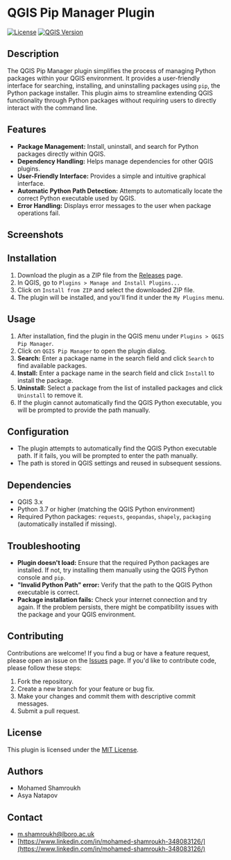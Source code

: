 # QGIS Pip Manager Plugin

[![License](https://img.shields.io/badge/License-MIT-yellow.svg)](LICENSE)
[![QGIS Version](https://img.shields.io/badge/QGIS-3.x-green)](https://qgis.org)

## Description

The QGIS Pip Manager plugin simplifies the process of managing Python packages within your QGIS environment. It provides a user-friendly interface for searching, installing, and uninstalling packages using `pip`, the Python package installer. This plugin aims to streamline extending QGIS functionality through Python packages without requiring users to directly interact with the command line.

## Features

*   **Package Management:** Install, uninstall, and search for Python packages directly within QGIS.
*   **Dependency Handling:** Helps manage dependencies for other QGIS plugins.
*   **User-Friendly Interface:** Provides a simple and intuitive graphical interface.
*   **Automatic Python Path Detection:** Attempts to automatically locate the correct Python executable used by QGIS.
*   **Error Handling:** Displays error messages to the user when package operations fail.

## Screenshots

<!-- INCLUDE SCREENSHOTS HERE -->

## Installation

1.  Download the plugin as a ZIP file from the [Releases](https://github.com/MohamedShamroukh/QGIS-pip-manager/releases) page.
2.  In QGIS, go to `Plugins > Manage and Install Plugins...`
3.  Click on `Install from ZIP` and select the downloaded ZIP file.
4.  The plugin will be installed, and you'll find it under the `My Plugins` menu.

## Usage

1.  After installation, find the plugin in the QGIS menu under `Plugins > QGIS Pip Manager`.
2.  Click on `QGIS Pip Manager` to open the plugin dialog.
3.  **Search:** Enter a package name in the search field and click `Search` to find available packages.
4.  **Install:** Enter a package name in the search field and click `Install` to install the package.
5.  **Uninstall:** Select a package from the list of installed packages and click `Uninstall` to remove it.
6.  If the plugin cannot automatically find the QGIS Python executable, you will be prompted to provide the path manually.

## Configuration

*   The plugin attempts to automatically find the QGIS Python executable path. If it fails, you will be prompted to enter the path manually.
*   The path is stored in QGIS settings and reused in subsequent sessions.

## Dependencies

*   QGIS 3.x
*   Python 3.7 or higher (matching the QGIS Python environment)
*   Required Python packages: `requests`, `geopandas`, `shapely`, `packaging` (automatically installed if missing).

## Troubleshooting

*   **Plugin doesn't load:** Ensure that the required Python packages are installed. If not, try installing them manually using the QGIS Python console and `pip`.
*   **"Invalid Python Path" error:** Verify that the path to the QGIS Python executable is correct.
*   **Package installation fails:** Check your internet connection and try again. If the problem persists, there might be compatibility issues with the package and your QGIS environment.

## Contributing

Contributions are welcome! If you find a bug or have a feature request, please open an issue on the [Issues](https://github.com/MohamedShamroukh/QGIS-pip-manager/issues) page. If you'd like to contribute code, please follow these steps:

1.  Fork the repository.
2.  Create a new branch for your feature or bug fix.
3.  Make your changes and commit them with descriptive commit messages.
4.  Submit a pull request.

## License

This plugin is licensed under the [MIT License](LICENSE).

## Authors

* Mohamed Shamroukh
* Asya Natapov

## Contact

*   [m.shamroukh@lboro.ac.uk](mailto:m.shamroukh@lboro.ac.uk)
*   [https://www.linkedin.com/in/mohamed-shamroukh-348083126/](https://www.linkedin.com/in/mohamed-shamroukh-348083126/)
